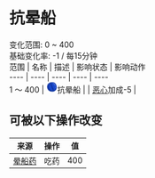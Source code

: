# 抗晕船  
变化范围: 0 ~ 400  
基础变化率: -1 / 每15分钟  
范围  |  名称  |  描述  |  影响状态  |  影响动作  
----  |  ----  |  ----  |  ----  |  ----  
1 ～ 400  |  <img decoding="async" src="Sprite/Analgesia.png" style="width:20px;">抗晕船  |    |  [恶心](Nausea.md)加成-5  |    
## 可被以下操作改变  
来源  |  操作  |  值  
----  |  ----  |  ----  
[晕船药](SeasicknessPills.md)  |  吃药  |  400  
